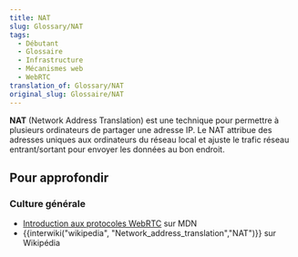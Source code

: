 ```yaml
---
title: NAT
slug: Glossary/NAT
tags:
  - Débutant
  - Glossaire
  - Infrastructure
  - Mécanismes web
  - WebRTC
translation_of: Glossary/NAT
original_slug: Glossaire/NAT
---
```

**NAT** (Network Address Translation) est une technique pour permettre à plusieurs ordinateurs de partager une adresse IP. Le NAT attribue des adresses uniques aux ordinateurs du réseau local et ajuste le trafic réseau entrant/sortant pour envoyer les données au bon endroit.

## Pour approfondir

### Culture générale

- [Introduction aux protocoles WebRTC](/fr/docs/Web/API/WebRTC_API/Protocols) sur MDN
- {{interwiki("wikipedia", "Network_address_translation","NAT")}} sur Wikipédia
